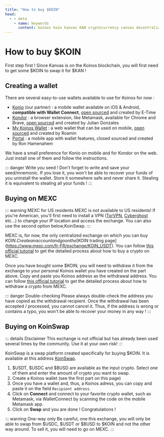 ```yaml
---
title: "How to buy $KOIN"
head:
  - - meta
    - name: keywords
      content: koinos koin kanvas KAN cryptocurrency canvas decentralized description pixel war r/place rplace
---
```


# How to buy $KOIN

First step first ! Since Kanvas is on the Koinos blockchain, you will first need to get some $KOIN to swap it for $KAN !

## Creating a wallet

There are several easy-to-use wallets available to use for Koinos for now :

- [Konio](https://konio.io/) (our partner) : a mobile wallet available on iOS & Android, **compatible with Wallet Connect**, [open sourced](https://github.com/konio-io) and created by E-Time
- [Kondor](https://chrome.google.com/webstore/detail/kondor/ghipkefkpgkladckmlmdnadmcchefhjl) : a browser extension, like Metamask, available for Chrome and Brave, [open sourced](https://github.com/joticajulian/kondor/) and created by Julian Gonzales
- [My Koinos Wallet](https://mykw.vercel.app/) : a web wallet that can be used on mobile, [open sourced](https://github.com/roaminro/my-koinos-wallet) and created by Roamin
- [Portal](https://portal.armana.io/) : a mobile app with wallet features, closed sourced and created by Ron Hamenahem

We have a small preference for Konio on mobile and for Kondor on the web. Just install one of them and follow the instructions.

::: danger Write you seed !
Don't forget to write and save your seed/mnemonic. If you lose it, you won't be able to recover your funds of you uninstall the wallet. Store it somewhere safe and never share it. Stealing it is equivalent to stealing all your funds !
:::

## Buying on MEXC

::: warning MEXC for US residents
MEXC is not available to US residents! If you're American, you'll first need to install a VPN ([TorVPN](https://www.torproject.org/fr/download/), [Cyberghost](https://www.cyberghostvpn.com/) etc...) to change your IP location and access the exchange. You can also use the second option below,KoinSwap.
:::

MEXC is, for now, the only centralized exchange on which you can buy $KOIN. Create an account and go on the [$KOIN trading page](https://www.mexc.com/fr-FR/exchange/KOIN_USDT). You can follow [this official tutorial](https://www.mexc.com/how-to-buy) to get the detailed process about how to buy a crypto on MEXC.

Once you have bought some $KOIN, you will need to withdraw it from the exchange to your personal Koinos wallet you have created on the part above. Copy and paste you Koinos address as the withdrawal address. You can follow [this official tutorial](https://www.mexc.com/support/articles/360030808111) to get the detailed process about how to withdraw a crypto from MEXC.

::: danger Double-checking
Please always double-check the address you have copied as the withdrawal recipient. Once the withdrawal has been accepted / processed, you cannot cancel it. Thus, if the address is wrong or contains a typo, you won't be able to recover your money in any way !
:::

## Buying on KoinSwap

::: details Disclaimer
This exchange is not official but has already been used several times by the community. Use it at your own risk!
:::

KoinSwap is a swap platform created specifically for buying $KOIN. It is available at this address [KoinSwap](https://exchange.fbslo.net/).

1. $USDT, $USDC and $BUSD are available as the input crypto. Select one of them and enter the amount of crypto you want to swap.
2. Create a Koinos wallet (see the first part on this page)
3. Once you have a wallet and, thus, a Koinos adress, you can copy and paste it on the field `Recipient address`.
4. Click on **Connect** and connect to your favorite crypto wallet, such as Metamask, via WalletConnect by scanning the code on the mobile Metamask app.
5. Click on **Swap** and you are done ! Congratulations !

::: warning One-way only
Be careful, one this exchange, you will only be able to swap from $USDC, $USDT or $BUSD to $KOIN and not the other way around. To sell it, you will need to go on MEXC.
:::
